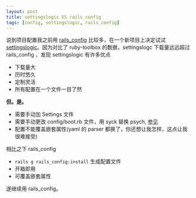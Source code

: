 ```yaml
---
layout: post
title: settingslogic VS rails_config
tags: [config, settingslogic, rails_config]
---
```


说到项目配置我之前用 [rails_config](https://github.com/railsconfig/rails_config) 比较多，在一个新项目上决定试试 [settingslogic](https://github.com/settingslogic/settingslogic)。因为对比了 ruby-toolbox 的数据，settingslogc 下载量远远超过 rails_config ，发现 settingslogic 有许多优点

* 下载量大
* 历时悠久
* 定制灵活
* 所有配置在一个文件一目了然

__但。是。__

* 需要手动加 Settings 文件
* 需要手动更改 config/boot.rb 文件，用 syck 替换 psych, [参见](https://github.com/settingslogic/settingslogic#2-create-your-settings)
* 配置不能覆盖嵌套属性(yaml 的 parser 都换了，你还想让我怎样，这点让我很难接受)

相比之下 rails_config

* `rails g rails_config:install` 生成配置文件
* 开箱即用
* 可覆盖嵌套属性

遂继续用 rails_config。
